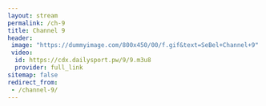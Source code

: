 ```yaml
---
layout: stream
permalink: /ch-9
title: Channel 9
header:
 image: "https://dummyimage.com/800x450/00/f.gif&text=SeBel+Channel+9"
 video:
  id: https://cdx.dailysport.pw/9/9.m3u8
  provider: full_link
sitemap: false
redirect_from:
 - /channel-9/
---
```

<style>h1#page-title{display:none;height:0;visibility:hidden;!important</style>
